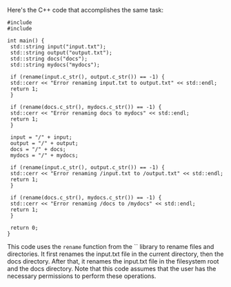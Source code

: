 Here's the C++ code that accomplishes the same task:
```
#include 
#include 

int main() {
 std::string input("input.txt");
 std::string output("output.txt");
 std::string docs("docs");
 std::string mydocs("mydocs");
 
 if (rename(input.c_str(), output.c_str()) == -1) {
 std::cerr << "Error renaming input.txt to output.txt" << std::endl;
 return 1;
 }
 
 if (rename(docs.c_str(), mydocs.c_str()) == -1) {
 std::cerr << "Error renaming docs to mydocs" << std::endl;
 return 1;
 }
 
 input = "/" + input;
 output = "/" + output;
 docs = "/" + docs;
 mydocs = "/" + mydocs;
 
 if (rename(input.c_str(), output.c_str()) == -1) {
 std::cerr << "Error renaming /input.txt to /output.txt" << std::endl;
 return 1;
 }
 
 if (rename(docs.c_str(), mydocs.c_str()) == -1) {
 std::cerr << "Error renaming /docs to /mydocs" << std::endl;
 return 1;
 }
 
 return 0;
}
```
This code uses the `rename` function from the `` library to rename files and directories. It first renames the input.txt file in the current directory, then the docs directory. After that, it renames the input.txt file in the filesystem root and the docs directory.
Note that this code assumes that the user has the necessary permissions to perform these operations.

